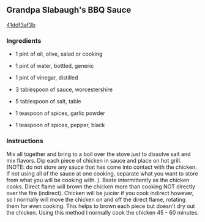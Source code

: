 ## Grandpa Slabaugh's BBQ Sauce

[41ddf3af3b](http://www.food.com/recipe/grandpa-slabaughs-bbq-sauce-195636)

### Ingredients

 - 1 pint of oil, olive, salad or cooking

 - 1 pint of water, bottled, generic

 - 1 pint of vinegar, distilled

 - 3 tablespoon of sauce, worcestershire

 - 5 tablespoon of salt, table

 - 1 teaspoon of spices, garlic powder

 - 1 teaspoon of spices, pepper, black

### Instructions

Mix all together and bring to a boil over the stove just to dissolve salt and mix flavors. Dip each piece of chicken in sauce and place on hot grill. (NOTE: do not store any sauce that has come into contact with the chicken. If not using all of the sauce at one cooking, separate what you want to store from what you will be cooking with. ). Baste intermittently as the chicken cooks. Direct flame will brown the chicken more than cooking NOT directly over the fire (indirect). Chicken will be juicier if you cook indirect however, so I normally will move the chicken on and off the direct flame, rotating them for even cooking. This helps to brown each piece but doesn't dry out the chicken. Using this method I normally cook the chicken 45 - 60 minutes.